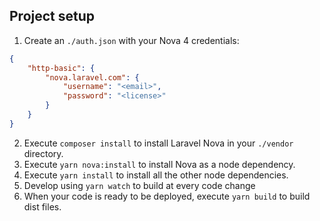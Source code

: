 ## Project setup
1. Create an `./auth.json` with your Nova 4 credentials:
```json
{
    "http-basic": {
        "nova.laravel.com": {
            "username": "<email>",
            "password": "<license>"
        }
    }
}
```
2. Execute `composer install` to install Laravel Nova in your `./vendor` directory.
3. Execute `yarn nova:install` to install Nova as a node dependency.
4. Execute `yarn install` to install all the other node dependencies.
5. Develop using `yarn watch` to build at every code change
6. When your code is ready to be deployed, execute `yarn build` to build dist files. 
